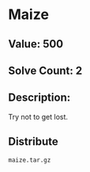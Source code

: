 # Maize
## Value: 500
## Solve Count: 2
## Description:
Try not to get lost.

## Distribute
`maize.tar.gz`
